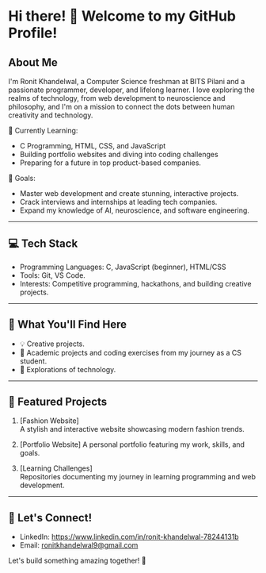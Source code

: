 # Hi there! 👋 Welcome to my GitHub Profile!

## About Me

I'm Ronit Khandelwal, a Computer Science freshman at BITS Pilani and a passionate programmer, developer, and lifelong learner. I love exploring the realms of technology, from web development to neuroscience and philosophy, and I'm on a mission to connect the dots between human creativity and technology.

🌱 Currently Learning:  
- C Programming, HTML, CSS, and JavaScript  
- Building portfolio websites and diving into coding challenges  
- Preparing for a future in top product-based companies.

🎯 Goals:  
- Master web development and create stunning, interactive projects.  
- Crack interviews and internships at leading tech companies.  
- Expand my knowledge of AI, neuroscience, and software engineering.

---

## 💻 Tech Stack

- Programming Languages: C, JavaScript (beginner), HTML/CSS  
- Tools: Git, VS Code. 
- Interests: Competitive programming, hackathons, and building creative projects.  

---

## 📖 What You'll Find Here

- 💡 Creative projects.  
- 🚀 Academic projects and coding exercises from my journey as a CS student.  
- 🧠 Explorations of technology.

---

## 📌 Featured Projects

1. [Fashion Website]  
   A stylish and interactive website showcasing modern fashion trends.  

2. [Portfolio Website]
   A personal portfolio featuring my work, skills, and goals.

3. [Learning Challenges]  
   Repositories documenting my journey in learning programming and web development.

---

## 🌟 Let's Connect!

- LinkedIn: https://www.linkedin.com/in/ronit-khandelwal-78244131b
- Email: ronitkhandelwal9@gmail.com

Let's build something amazing together! 🚀



